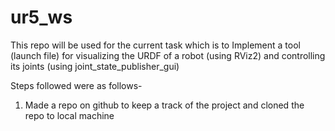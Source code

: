 # ur5_ws
This repo will be used for the current task which is to Implement a tool (launch file) for visualizing the URDF of a robot (using RViz2) and controlling its joints (using joint_state_publisher_gui)

Steps followed were as follows-

1. Made a repo on github to keep a track of the project and cloned the repo to local machine
